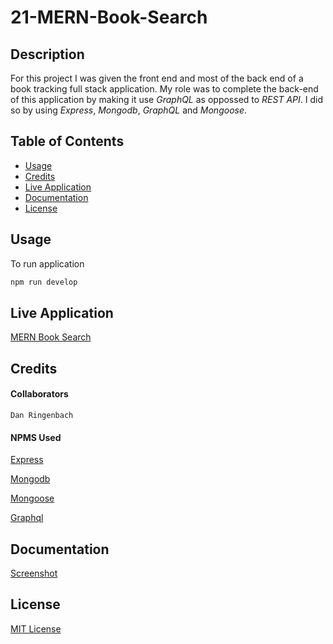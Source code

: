 # 21-MERN-Book-Search

## Description
For this project I was given the front end and most of the back end of a book tracking full stack application.  My role was to complete the back-end of this application by making it use *GraphQL* as oppossed to *REST API*.  I did so by using *Express*, *Mongodb*, *GraphQL* and *Mongoose*. 

## Table of Contents

- [Usage](#usage)
- [Credits](#credits)
- [Live Application](#live)
- [Documentation](#documentation)
- [License](#license)

## Usage
To run application 

```bash
npm run develop
```
## Live Application
[MERN Book Search](https://dan-ringenbach-book-search.herokuapp.com/)

## Credits
#### Collaborators
    Dan Ringenbach
#### NPMS Used

[Express](https://www.npmjs.com/package/express)

[Mongodb](https://www.npmjs.com/package/mongodb)

[Mongoose](https://www.npmjs.com/package/mongoose)

[Graphql](https://www.npmjs.com/package/graphql)

## Documentation

[Screenshot](client/public/screenshot)

## License

[MIT License](license.txt)
